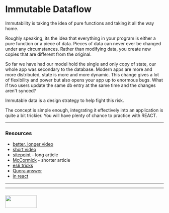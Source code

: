 # Immutable Dataflow

Immutability is taking the idea of pure functions and taking it all the way home.  

Roughly speaking, its the idea that everything in your program is either a pure function or a piece of data.  Pieces of data can never ever be changed under any circumstances.  Rather than modifying data, you create new copies that are different from the original.  
  
So far we have had our model hold the single and only copy of state, our whole app was secondary to the database.  Modern apps are more and more distributed, state is more and more dynamic. This change gives a lot of flexibility and power but also opens your app up to enormous bugs.  What if two users update the same db entry at the same time and the changes aren't synced?  

Immutable data is a design strategy to help fight this risk.

The concept is simple enough, integrating it effectively into an application is quite a bit trickier.  You will have plenty of chance to practice with REACT.
___
### Resources

* [better, longer video](https://www.youtube.com/watch?v=4LzcQyZ9JOU)
* [short video](https://www.youtube.com/watch?v=DOk8Jxg5CQI)
* [sitepoint](https://www.sitepoint.com/immutability-javascript/) - long article
* [McCormick](https://benmccormick.org/2016/06/04/what-are-mutable-and-immutable-data-structures-2/) - shorter article
* [es6 tricks](https://wecodetheweb.com/2016/02/12/immutable-javascript-using-es6-and-beyond/)
* [Quora answer](https://www.quora.com/What-are-the-pros-and-cons-of-using-Immutable-js-vs-lodash-underscore)  
* [in react](https://medium.com/react-weekly/embracing-immutable-architecture-dc04e3f08543)


___
___
### <a href="http://elewa.education/blog" target="_blank"><img src="https://user-images.githubusercontent.com/18554853/34921062-506450ae-f97d-11e7-875f-6feeb26ad72d.png" width="100" height="40"/></a>